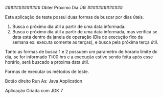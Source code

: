 ############# Obter Próximo Dia Útil #############

Esta aplicação de teste possui duas formas de buscar por dias úteis.

1. Busca o próximo dia útil a partir de uma data informada.
2. Busca o próximo dia útil a partir de uma data informada, mas verifica se data está dentro da janela de operação (Dia de execução fixo da semana ex: executa somente as terças), e busca pela próxima terça útil.

Tanto as formas de busca 1 e 2 possuem um parametro de horario limite do dia, se for informado 11:00 hrs e a execução estive sendo feita após esse horário, será buscado a próxima data útil.

Formas de executar os métodos de teste.

Botão direito Run As: Java Application

Aplicação Criada com JDK 7